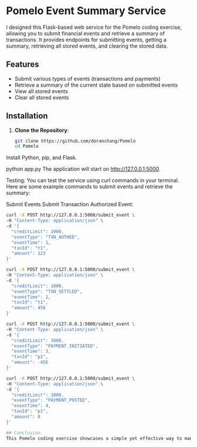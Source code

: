 # Pomelo Event Summary Service

I designed this Flask-based web service for the Pomelo coding exercise, allowing you to submit financial events and retrieve a summary of transactions. It provides endpoints for submitting events, getting a summary, retrieving all stored events, and clearing the stored data.

## Features

- Submit various types of events (transactions and payments)
- Retrieve a summary of the current state based on submitted events
- View all stored events
- Clear all stored events

## Installation

1. **Clone the Repository**:
   ```bash
   git clone https://github.com/doranchang/Pomelo
   cd Pomelo
Install Python, pip, and Flask.

python app.py
The application will start on http://127.0.0.1:5000.

Testing:
You can test the service using curl commands in your terminal. Here are some example commands to submit events and retrieve the summary:

Submit Events
Submit Transaction Authorized Event:

   ```bash
   curl -X POST http://127.0.0.1:5000/submit_event \
   -H "Content-Type: application/json" \
   -d '{
     "creditLimit": 1000,
     "eventType": "TXN_AUTHED",
     "eventTime": 1,
     "txnId": "t1",
     "amount": 123
   }'
   
   curl -X POST http://127.0.0.1:5000/submit_event \
   -H "Content-Type: application/json" \
   -d '{
     "creditLimit": 1000,
     "eventType": "TXN_SETTLED",
     "eventTime": 2,
     "txnId": "t1",
     "amount": 456
   }'
   
   curl -X POST http://127.0.0.1:5000/submit_event \
   -H "Content-Type: application/json" \
   -d '{
     "creditLimit": 1000,
     "eventType": "PAYMENT_INITIATED",
     "eventTime": 3,
     "txnId": "p1",
     "amount": -456
   }'
   
   curl -X POST http://127.0.0.1:5000/submit_event \
   -H "Content-Type: application/json" \
   -d '{
     "creditLimit": 1000,
     "eventType": "PAYMENT_POSTED",
     "eventTime": 4,
     "txnId": "p1",
     "amount": 0
   }'

## Conclusion
This Pomelo coding exercise showcases a simple yet effective way to manage and summarize financial events using a RESTful API. You can expand or modify it to meet specific requirements or additional features as needed.
